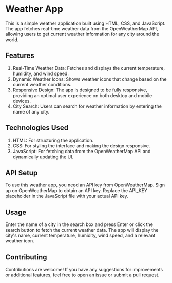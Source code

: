 # Weather App
This is a simple weather application built using HTML, CSS, and JavaScript. The app fetches real-time weather data from the OpenWeatherMap API, allowing users to get current weather information for any city around the world.

## Features
1. Real-Time Weather Data: Fetches and displays the current temperature, humidity, and wind speed.
2. Dynamic Weather Icons: Shows weather icons that change based on the current weather conditions.
3. Responsive Design: The app is designed to be fully responsive, providing an optimal user experience on both desktop and mobile devices.
4. City Search: Users can search for weather information by entering the name of any city.

## Technologies Used
1. HTML: For structuring the application.
2. CSS: For styling the interface and making the design responsive.
3. JavaScript: For fetching data from the OpenWeatherMap API and dynamically updating the UI.

## API Setup
To use this weather app, you need an API key from OpenWeatherMap. Sign up on OpenWeatherMap to obtain an API key. Replace the API_KEY placeholder in the JavaScript file with your actual API key.

## Usage
Enter the name of a city in the search box and press Enter or click the search button to fetch the current weather data. The app will display the city's name, current temperature, humidity, wind speed, and a relevant weather icon.

## Contributing
Contributions are welcome! If you have any suggestions for improvements or additional features, feel free to open an issue or submit a pull request.
